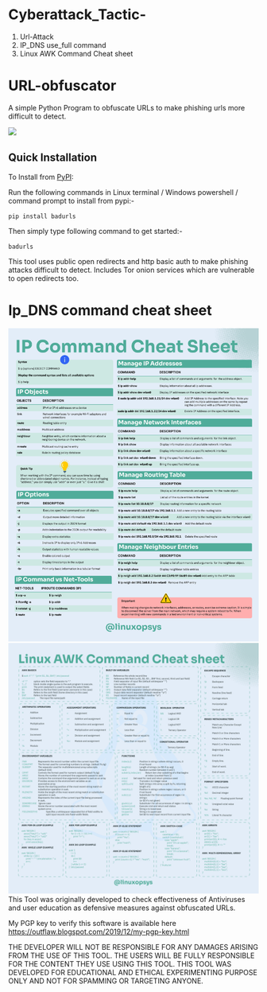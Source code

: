 # Cyberattack_Tactic-

1. Url-Attack
2. IP_DNS use_full command
3. Linux AWK Command Cheat sheet
# URL-obfuscator

A simple Python Program to obfuscate URLs to make phishing urls more difficult to detect.

<img src="https://user-images.githubusercontent.com/82881725/212545123-19b4d338-63f0-4330-a31e-2a16cc4dbcfb.png">

Quick Installation
------------------

To Install from [PyPI](https://pypi.org/project/badurls/):

Run the following commands in Linux terminal / Windows powershell / command prompt to install from pypi:-

```
pip install badurls
```
Then simply type following command to get started:-

```
badurls
```

This tool uses public open redirects and http basic auth to make phishing attacks
difficult to detect. Includes Tor onion services which are vulnerable to open redirects too.
# Ip_DNS command cheat sheet
![](https://github.com/sachin-dtu/Cyberattack_Tactic-/blob/main/Ip_DNS%20command%20cheat%20sheet.png)
![](https://github.com/sachin-dtu/Cyberattack_Tactic-/blob/main/Linux%20AWK%20Command%20Cheat%20sheet.png)
This Tool was originally developed to check effectiveness of Antiviruses and user education as defensive measures against obfuscated URLs.

My PGP key to verify this software is available here https://outflaw.blogspot.com/2019/12/my-pgp-key.html

THE DEVELOPER WILL NOT BE RESPONSIBLE FOR ANY DAMAGES ARISING FROM THE USE OF THIS TOOL. THE USERS WILL BE FULLY RESPONSIBLE FOR THE CONTENT THEY USE USING THIS TOOL.
THIS TOOL WAS DEVELOPED FOR EDUCATIONAL AND ETHICAL EXPERIMENTING PURPOSE ONLY AND NOT FOR SPAMMING OR TARGETING ANYONE.
